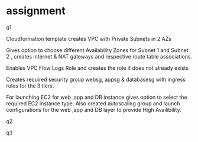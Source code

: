 # assignment

q1

Cloudformation template creates VPC with Private Subnets in 2 AZs 

Gives option to choose different Availability Zones for Subnet 1 and Subnet 2 , creates internet & NAT gateways and respective route table associations.

Enables VPC Flow Logs Role and creates the role if does not already exists

Creates required security group websg, appsg & databasesg with ingress rules for the 3 tiers.

For launching EC2 for web ,app and DB instance gives option to select the required EC2 instance type. Also created autoscaling group and launch configurations for the web ,app and DB layer to provide High Availibility.


q2



q3



